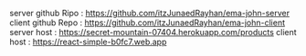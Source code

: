server github Ripo : https://github.com/itzJunaedRayhan/ema-john-server
client github Repo : https://github.com/itzJunaedRayhan/ema-john-client
server host : https://secret-mountain-07404.herokuapp.com/products
client host : https://react-simple-b0fc7.web.app
